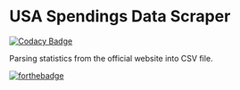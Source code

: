 # USA Spendings Data Scraper

[![Codacy Badge](https://api.codacy.com/project/badge/Grade/fe1d15a69a414753a62ad6e01fb9ee51)](https://www.codacy.com/app/Rotzke/usaspending?utm_source=github.com&utm_medium=referral&utm_content=Rotzke/usaspending&utm_campaign=badger)

Parsing statistics from the official website into CSV file.

[![forthebadge](http://forthebadge.com/images/badges/makes-people-smile.svg)](http://forthebadge.com)
